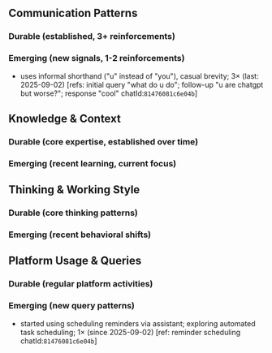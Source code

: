 ## Communication Patterns
### Durable (established, 3+ reinforcements)

### Emerging (new signals, 1-2 reinforcements)
- uses informal shorthand ("u" instead of "you"), casual brevity; 3× (last: 2025-09-02) [refs: initial query "what do u do"; follow-up "u are chatgpt but worse?"; response "cool" chatId:`81476081c6e04b`]

## Knowledge & Context
### Durable (core expertise, established over time)

### Emerging (recent learning, current focus)

## Thinking & Working Style
### Durable (core thinking patterns)

### Emerging (recent behavioral shifts)

## Platform Usage & Queries
### Durable (regular platform activities)

### Emerging (new query patterns)
- started using scheduling reminders via assistant; exploring automated task scheduling; 1× (since 2025-09-02) [ref: reminder scheduling chatId:`81476081c6e04b`]